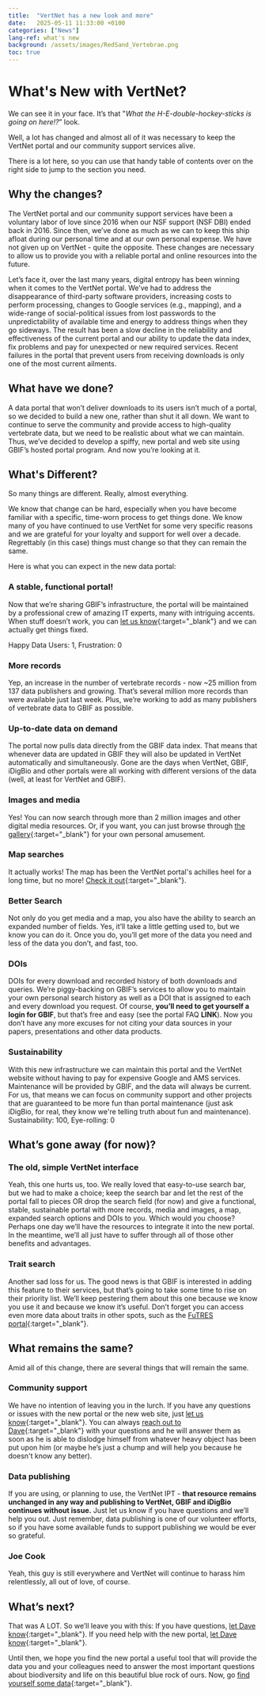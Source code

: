 ```yaml
---
title:  "VertNet has a new look and more"
date:   2025-05-11 11:33:00 +0100
categories: ["News"]
lang-ref: what's new
background: /assets/images/RedSand_Vertebrae.png
toc: true
---
```


# What's New with VertNet?

We can see it in your face. It’s that "_What the H-E-double-hockey-sticks is going on here!?_” look.

Well, a lot has changed and almost all of it was necessary to keep the VertNet portal and our community support services alive.

There is a lot here, so you can use that handy table of contents over on the right side to jump to the section you need.

## Why the changes?

The VertNet portal and our community support services have been a voluntary labor of love since 2016 when our NSF support (NSF DBI) ended back in 2016. Since then, we’ve done as much as we can to keep this ship afloat during our personal time and at our own personal expense. We have not given up on VertNet - quite the opposite. These changes are necessary to allow us to provide you with a reliable portal and online resources into the future.

Let’s face it, over the last many years, digital entropy has been winning when it comes to the VertNet portal. We’ve had to address the disappearance of third-party software providers, increasing costs to perform processing, changes to Google services (e.g., mapping), and a wide-range of social-political issues from lost passwords to the unpredictability of available time and energy to address things when they go sideways. The result has been a slow decline in the reliability and effectiveness of the current portal and our ability to update the data index, fix problems and pay for unexpected or new required services. Recent failures in the portal that prevent users from receiving downloads is only one of the most current ailments.

## What have we done?

A data portal that won’t deliver downloads to its users isn’t much of a portal, so we decided to build a new one, rather than shut it all down. We want to continue to serve the community and provide access to high-quality vertebrate data, but we need to be realistic about what we can maintain. Thus, we’ve decided to develop a spiffy, new portal and web site using GBIF’s hosted portal program. And now you’re looking at it.

## What's Different?

So many things are different. Really, almost everything.

We know that change can be hard, especially when you have become familiar with a specific, time-worn process to get things done. We know many of you have continued to use VertNet for some very specific reasons and we are grateful for your loyalty and support for well over a decade. Regrettably (in this case) things must change so that they can remain the same.

Here is what you can expect in the new data portal:

### A stable, functional portal!
Now that we’re sharing GBIF’s infrastructure, the portal will be maintained by a professional crew of amazing IT experts, many with intriguing accents. When stuff doesn’t work, you can [let us know](/contact/){:target="_blank"} and we can actually get things fixed.

Happy Data Users: 1, Frustration: 0

### More records
Yep, an increase in the number of vertebrate records - now ~25 million from 137 data publishers and growing. That’s several million more records than were available just last week. Plus, we’re working to add as many publishers of vertebrate data to GBIF as possible.
 
### Up-to-date data on demand
The portal now pulls data directly from the GBIF data index. That means that whenever data are updated in GBIF they will also be updated in VertNet automatically and simultaneously. Gone are the days when VertNet, GBIF, iDigBio and other portals were all working with different versions of the data (well, at least for VertNet and GBIF).  

### Images and media
Yes! You can now search through more than 2 million images and other digital media resources. Or, if you want, you can just browse through [the gallery](/occurrence/search?view=gallery){:target="_blank"} for your own personal amusement.

### Map searches
It actually works! The map has been the VertNet portal's achilles heel for a long time, but no more! [Check it out](/occurrence/search?view=map){:target="_blank"}.

### Better Search
Not only do you get media and a map, you also have the ability to search an expanded number of fields. Yes, it’ll take a little getting used to, but we know you can do it. Once you do, you’ll get more of the data you need and less of the data you don’t, and fast, too.
 
### DOIs
DOIs for every download and recorded history of both downloads and queries. We’re piggy-backing on GBIF’s services to allow you to maintain your own personal search history as well as a DOI that is assigned to each and every download you request. Of course, **you’ll need to get yourself a login for GBIF**, but that’s free and easy (see the portal FAQ **LINK**). Now you don’t have any more excuses for not citing your data sources in your papers, presentations and other data products.

### Sustainability
With this new infrastructure we can maintain this portal and the VertNet website without having to pay for expensive Google and AMS services. Maintenance will be provided by GBIF, and the data will always be current. For us, that means we can focus on community support and other projects that are guaranteed to be more fun than portal maintenance (just ask iDigBio, for real, they know we're telling truth about fun and maintenance). Sustainability: 100, Eye-rolling: 0

## What’s gone away (for now)?

### The old, simple VertNet interface
Yeah, this one hurts us, too. We really loved that easy-to-use search bar, but we had to make a choice; keep the search bar and let the rest of the portal fall to pieces OR drop the search field (for now) and give a functional, stable, sustainable portal with more records, media and images, a map, expanded search options and DOIs to you. Which would you choose? Perhaps one day we’ll have the resources to integrate it into the new portal. In the meantime, we’ll all just have to suffer through all of those other benefits and advantages.
 
### Trait search
Another sad loss for us. The good news is that GBIF is interested in adding this feature to their services, but that’s going to take some time to rise on their priority list. We’ll keep pestering them about this one because we know you use it and because we know it’s useful. Don’t forget you can access even more data about traits in other spots, such as the [FuTRES portal](https://futres-data-interface.netlify.app/){:target="_blank"}.

## What remains the same?

Amid all of this change, there are several things that will remain the same.

### Community support
We have no intention of leaving you in the lurch. If you have any questions or issues with the new portal or the new web site, just [let us know](/contact/){:target="_blank"}. You can always [reach out to Dave](/contact/){:target="_blank"} with your questions and he will answer them as soon as he is able to dislodge himself from whatever heavy object has been put upon him (or maybe he’s just a chump and will help you because he doesn't know any better).

### Data publishing
If you are using, or planning to use, the VertNet IPT - **that resource remains unchanged in any way and publishing to VertNet, GBIF and iDigBio continues without issue.** Just let us know if you have questions and we’ll help you out. Just remember, data publishing is one of our volunteer efforts, so if you have some available funds to support publishing we would be ever so grateful.

### Joe Cook
Yeah, this guy is still everywhere and VertNet will continue to harass him relentlessly, all out of love, of course.

## What’s next?

That was A LOT. So we’ll leave you with this: If you have questions, [let Dave know](/contact/){:target="_blank"}. If you need help with the new portal, [let Dave know](/contact/){:target="_blank"}.

Until then, we hope you find the new portal a useful tool that will provide the data you and your colleagues need to answer the most important questions about biodiversity and life on this beautiful blue rock of ours. Now, go [find yourself some data](/occurrence/search){:target="_blank"}.

